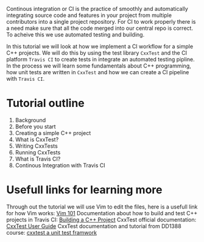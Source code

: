Continous integration or CI is the practice of smoothly and automatically integrating source code and features in your project from multiple contributors into a single project repository. For CI to work properly there is a need make sure that all the code merged into our central repo is correct. To acheive this we use automated testing and building. 

In this tutorial we will look at how we implement a CI workflow for a simple C++ projects. We will do this by using the test library `CxxTest` and the CI platform `Travis CI` to create tests in integrate an automated testing pipline. In the process we will learn some fundamentals about C++ programming, how unit tests are written in `CxxTest` and how we can create a CI pipeline with `Travis CI`.

# Tutorial outline
1. Background
2. Before you start
3. Creating a simple C++ project
4. What is CxxTest?
5. Writing CxxTests
6. Running CxxTests
7. What is Travis CI?
8. Continous Integration with Travis CI

# Usefull links for learning more
Through out the tutorial we will use Vim to edit the files, here is a usefull link for how Vim works: [Vim 101](https://www.linux.com/training-tutorials/vim-101-beginners-guide-vim/)
Documentation about how to build and test C++ projects in Travis CI: [Building a C++ Project](https://docs.travis-ci.com/user/languages/cpp/)
CxxTest official documentation: [CxxTest User Guide](http://cxxtest.com/guide.html)
CxxTest documentation and tutorial from DD1388 course: [cxxtest a unit test framwork](https://gits-15.sys.kth.se/DD1388/labblydelser/blob/master/2021/lab_01.md#cxxtest-a-unit-test-framework)


